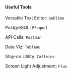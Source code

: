 #### Useful Tools

Versatile Text Editor: `Sublime`

PostgreSQL: `PSequel`

API Calls: `Postman`

Data Viz: `Tableau`

Stay-on Utility: `Caffeine`

Screen Light Adjustment: `Flux`
